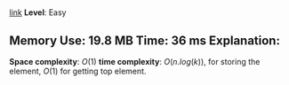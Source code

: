 # 

[link]()
**Level**: Easy 


**Memory Use**:  19.8 MB
**Time**: 36 ms
**Explanation**:
- 

**Space complexity**: $O(1)$
**time complexity**: $O(n.log(k))$, for storing the element, $O(1)$ for getting top element.

```cpp

```

